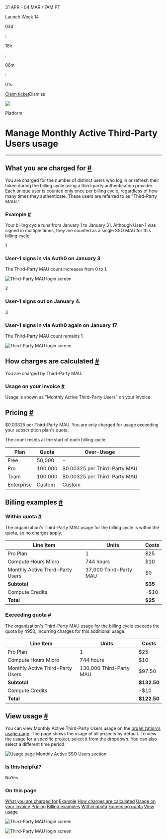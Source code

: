 31 APR - 04 MAR / 7AM PT

Launch Week 14

03d

:

18h

:

06m

:

01s

[Claim ticket](https://supabase.com/launch-week)Dismiss

![](https://supabase.com/docs/_next/image?url=%2Fdocs%2Fimg%2Flaunchweek%2F14%2Fpromo-banner-bg.png&w=3840&q=100&dpl=dpl_9WgBm3X43HXGqPuPh4vSvQgRaZyZ)

Platform

# Manage Monthly Active Third-Party Users usage

* * *

## What you are charged for [\#](https://supabase.com/docs/guides/platform/manage-your-usage/monthly-active-users-third-party\#what-you-are-charged-for)

You are charged for the number of distinct users who log in or refresh their token during the billing cycle using a third-party authentication provider. Each unique user is counted only once per billing cycle, regardless of how many times they authenticate. These users are referred to as "Third-Party MAUs".

### Example [\#](https://supabase.com/docs/guides/platform/manage-your-usage/monthly-active-users-third-party\#example)

Your billing cycle runs from January 1 to January 31. Although User-1 was signed in multiple times, they are counted as a single SSO MAU for this billing cycle.

1

### User-1 signs in via Auth0 on January 3

The Third-Party MAU count increases
from 0 to 1.

![Third-Party MAU login screen](https://supabase.com/docs/_next/image?url=%2Fdocs%2Fimg%2Fguides%2Fplatform%2Fthird-party-mau-auth0-login-screen.png&w=3840&q=75&dpl=dpl_9WgBm3X43HXGqPuPh4vSvQgRaZyZ)

2

### User-1 signs out on January 4.

3

### User-1 signs in via Auth0 again on January 17

The Third-Party MAU count remains 1.

![Third-Party MAU login screen](https://supabase.com/docs/_next/image?url=%2Fdocs%2Fimg%2Fguides%2Fplatform%2Fthird-party-mau-auth0-login-screen.png&w=3840&q=75&dpl=dpl_9WgBm3X43HXGqPuPh4vSvQgRaZyZ)

## How charges are calculated [\#](https://supabase.com/docs/guides/platform/manage-your-usage/monthly-active-users-third-party\#how-charges-are-calculated)

You are charged by Third-Party MAU.

### Usage on your invoice [\#](https://supabase.com/docs/guides/platform/manage-your-usage/monthly-active-users-third-party\#usage-on-your-invoice)

Usage is shown as "Monthly Active Third-Party Users" on your invoice.

## Pricing [\#](https://supabase.com/docs/guides/platform/manage-your-usage/monthly-active-users-third-party\#pricing)

$0.00325 per Third-Party MAU. You are only charged for usage exceeding your subscription plan's quota.

The count resets at the start of each billing cycle.

| Plan | Quota | Over-Usage |
| --- | --- | --- |
| Free | 50,000 | - |
| Pro | 100,000 | $0.00325 per Third-Party MAU |
| Team | 100,000 | $0.00325 per Third-Party MAU |
| Enterprise | Custom | Custom |

## Billing examples [\#](https://supabase.com/docs/guides/platform/manage-your-usage/monthly-active-users-third-party\#billing-examples)

### Within quota [\#](https://supabase.com/docs/guides/platform/manage-your-usage/monthly-active-users-third-party\#within-quota)

The organization's Third-Party MAU usage for the billing cycle is within the quota, so no charges apply.

| Line Item | Units | Costs |
| --- | --- | --- |
| Pro Plan | 1 | $25 |
| Compute Hours Micro | 744 hours | $10 |
| Monthly Active Third-Party Users | 37,000 Third-Party MAU | $0 |
| **Subtotal** |  | **$35** |
| Compute Credits |  | -$10 |
| **Total** |  | **$25** |

### Exceeding quota [\#](https://supabase.com/docs/guides/platform/manage-your-usage/monthly-active-users-third-party\#exceeding-quota)

The organization's Third-Party MAU usage for the billing cycle exceeds the quota by 4950, incurring charges for this additional usage.

| Line Item | Units | Costs |
| --- | --- | --- |
| Pro Plan | 1 | $25 |
| Compute Hours Micro | 744 hours | $10 |
| Monthly Active Third-Party Users | 130,000 Third-Party MAU | $97.50 |
| **Subtotal** |  | **$132.50** |
| Compute Credits |  | -$10 |
| **Total** |  | **$122.50** |

## View usage [\#](https://supabase.com/docs/guides/platform/manage-your-usage/monthly-active-users-third-party\#view-usage)

You can view Monthly Active Third-Party Users usage on the [organization's usage page](https://supabase.com/dashboard/org/_/usage). The page shows the usage of all projects by default. To view the usage for a specific project, select it from the dropdown. You can also select a different time period.

![Usage page Monthly Active SSO Users section](https://supabase.com/docs/_next/image?url=%2Fdocs%2Fimg%2Fguides%2Fplatform%2Fusage-mau-third-party--light.png&w=3840&q=75&dpl=dpl_9WgBm3X43HXGqPuPh4vSvQgRaZyZ)

### Is this helpful?

NoYes

### On this page

[What you are charged for](https://supabase.com/docs/guides/platform/manage-your-usage/monthly-active-users-third-party#what-you-are-charged-for) [Example](https://supabase.com/docs/guides/platform/manage-your-usage/monthly-active-users-third-party#example) [How charges are calculated](https://supabase.com/docs/guides/platform/manage-your-usage/monthly-active-users-third-party#how-charges-are-calculated) [Usage on your invoice](https://supabase.com/docs/guides/platform/manage-your-usage/monthly-active-users-third-party#usage-on-your-invoice) [Pricing](https://supabase.com/docs/guides/platform/manage-your-usage/monthly-active-users-third-party#pricing) [Billing examples](https://supabase.com/docs/guides/platform/manage-your-usage/monthly-active-users-third-party#billing-examples) [Within quota](https://supabase.com/docs/guides/platform/manage-your-usage/monthly-active-users-third-party#within-quota) [Exceeding quota](https://supabase.com/docs/guides/platform/manage-your-usage/monthly-active-users-third-party#exceeding-quota) [View usage](https://supabase.com/docs/guides/platform/manage-your-usage/monthly-active-users-third-party#view-usage)

![Third-Party MAU login screen](https://supabase.com/docs/_next/image?url=%2Fdocs%2Fimg%2Fguides%2Fplatform%2Fthird-party-mau-auth0-login-screen.png&w=3840&q=75&dpl=dpl_9WgBm3X43HXGqPuPh4vSvQgRaZyZ)

![Third-Party MAU login screen](https://supabase.com/docs/_next/image?url=%2Fdocs%2Fimg%2Fguides%2Fplatform%2Fthird-party-mau-auth0-login-screen.png&w=3840&q=75&dpl=dpl_9WgBm3X43HXGqPuPh4vSvQgRaZyZ)